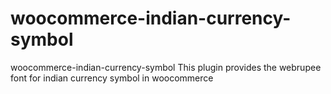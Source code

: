 # woocommerce-indian-currency-symbol
woocommerce-indian-currency-symbol
This plugin provides the webrupee font for indian currency symbol in woocommerce
